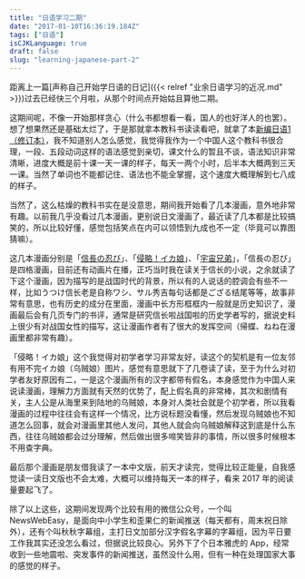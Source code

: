 ```yaml
---
title: "日语学习二期"
date: "2017-01-10T16:36:19.184Z"
tags: ["日语"]
isCJKLanguage: true
draft: false
slug: "learning-japanese-part-2"
---
```


距离上一篇[声称自己开始学日语的日记]({{< relref "业余日语学习的近况.md" >}})过去已经快三个月啦，从那个时间点开始姑且算他二期。

这期间呢，不像一开始那样贪心（什么书都想看一看，国人的也好洋人的也罢）。想了想果然还是基础太烂了，于是那就拿本教科书读读看吧，就拿了本[新编日语1（修订本）][]，我不知道别人怎么感觉，我觉得我作为一个中国人这个教科书很合理，一段、五段动词这样的语法感觉到亲切，课文什么的暂且不谈，语法知识非常清晰，进度大概是前十课一天一课的样子，每天一两个小时，后半本大概两到三天一课。当然了单词也不能都记住、语法也不能全掌握，这个速度大概理解到七八成的样子。

当然了，这么枯燥的教科书实在是没意思，期间我开始看了几本漫画，意外地非常有趣。以前我几乎没看过几本漫画，更别说日文漫画了，最近读了几本都是比较搞笑的，所以比较好懂，感觉包括笑点在内可以领悟到九成也不一定（毕竟可以靠图猜嘛）。

这几本漫画分别是「[信長の忍び][]」、「[侵略！イカ娘][]」、「[宇宙兄弟][]」，「信長の忍び」是四格漫画，目前还有动画片在播，正巧当时我在读关于信长的小说，之余就读了下这个漫画，因为描写的是战国时代的背景，所以有的人说话的腔调会有些不一样，比如うつけ信长老是自称ワシ、サル秀吉每句话都是ござる结尾等等，故事非常有意思，也有历史的成分在里面，漫画中长方形框框内一般就是历史知识了，漫画最后会有几页专门的书评，通常是研究信长啦战国啦的历史学者写的，据说史料上很少有对战国女性的描写，这让漫画作者有了很大的发挥空间（帰蝶、ねね在漫画里都非常有趣）。

「侵略！イカ娘」这个我觉得对初学者学习非常友好，读这个的契机是有一位友邻有用不完イカ娘（乌贼娘）图片，感觉有意思就下了几卷读了读，至于为什么对初学者友好原因有二，一是这个漫画所有的汉字都带有假名，本身感觉作为中国人来说读漫画，理解力方面就有天然的优势了，配上假名真的非常棒，其次和剧情有关，主人公是从海里来到陆地的乌贼娘，本身对人类社会就是个初学者，所以我看漫画的过程中往往会有这样一个情况，比方说标题没看懂，然后发现乌贼娘也不知道怎么回事，就会对漫画里其他人发问，其他人就会向乌贼娘解释这到底是什么东西，往往乌贼娘都会过分理解，然后做出很多啼笑皆非的事情，所以很多时候根本不用查字典。

最后那个漫画是朋友借我读了一本中文版，前天才读完，觉得比较正能量，自我感觉读一读日文版也不会太难，大概可以维持每天一本的样子，看来 2017 年的阅读量要起飞了。

除了以上这些，这期间发现两个比较有用的微信公众号，一个叫 NewsWebEasy，是面向中小学生和歪果仁的新闻推送（每天都有，周末祝日除外），还有个叫秋秋字幕组，主打日文加部分汉字假名字幕的字幕组，因为平日要工作我其实还没怎么看过，但据说比较良心。另外下了个日本雅虎的 App，经常收到一些地震啦、突发事件的新闻推送，虽然没什么用，但有一种在处理国家大事的感觉的样子。

[新编日语1（修订本）]: https://book.douban.com/subject/4137149/
[信長の忍び]: https://book.douban.com/subject/11503380/
[侵略！イカ娘]: https://book.douban.com/subject/5395672/
[宇宙兄弟]: https://book.douban.com/subject/4066638/
